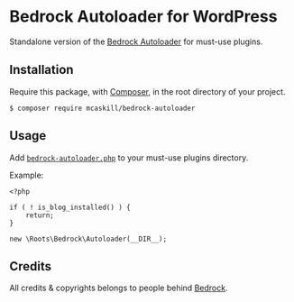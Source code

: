 # Bedrock Autoloader for WordPress

Standalone version of the [Bedrock Autoloader](https://github.com/roots/bedrock/blob/1.8.12/web/app/mu-plugins/bedrock-autoloader.php) for must-use plugins.

## Installation

Require this package, with [Composer](https://getcomposer.org), in the root directory of your project.

```
$ composer require mcaskill/bedrock-autoloader
```

## Usage

Add [`bedrock-autoloader.php`](bedrock-autoloader.php) to your must-use plugins directory.

Example:

```
<?php

if ( ! is_blog_installed() ) {
    return;
}

new \Roots\Bedrock\Autoloader(__DIR__);
```

## Credits

All credits & copyrights belongs to people behind [Bedrock](https://github.com/roots/bedrock).
